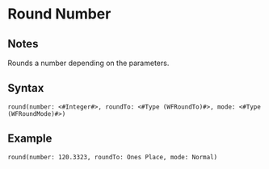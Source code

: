 # Round Number

## Notes
Rounds a number depending on the parameters.

## Syntax

```
round(number: <#Integer#>, roundTo: <#Type (WFRoundTo)#>, mode: <#Type (WFRoundMode)#>)
```

## Example
```
round(number: 120.3323, roundTo: Ones Place, mode: Normal)
```